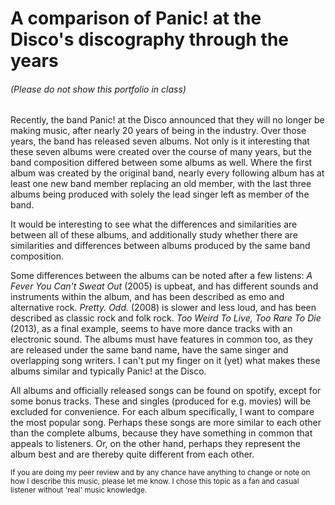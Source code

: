 # A comparison of Panic! at the Disco's discography through the years

###### (Please do not show this portfolio in class)

Recently, the band Panic! at the Disco announced that they will no longer be making music, after nearly 20 years of being in the industry. Over those years, the band has released seven albums. Not only is it interesting that these seven albums were created over the course of many years, but the band composition differed between some albums as well. Where the first album was created by the original band, nearly every following album has at least one new band member replacing an old member, with the last three albums being produced with solely the lead singer left as member of the band. 

It would be interesting to see what the differences and similarities are between all of these albums, and additionally study whether there are similarities and differences between albums produced by the same band composition. 

Some differences between the albums can be noted after a few listens: *A Fever You Can't Sweat Out* (2005) is upbeat, and has different sounds and instruments within the album, and has been described as emo and alternative rock. *Pretty. Odd.* (2008) is slower and less loud, and has been described as classic rock and folk rock. *Too Weird To Live, Too Rare To Die* (2013), as a final example, seems to have more dance tracks with an electronic sound. The albums must have features in common too, as they are released under the same band name, have the same singer and overlapping song writers. I can't put my finger on it (yet) what makes these albums similar and typically Panic! at the Disco. 

All albums and officially released songs can be found on spotify, except for some bonus tracks. These and singles (produced for e.g. movies) will be excluded for convenience. 
For each album specifically, I want to compare the most popular song. Perhaps these songs are more similar to each other than the complete albums, because they have something in common that appeals to listeners. Or, on the other hand, perhaps they represent the album best and are thereby quite different from each other. 

<sub> If you are doing my peer review and by any chance have anything to change or note on how I describe this music, please let me know. I chose this topic as a fan and casual listener without 'real' music knowledge. <sub>


